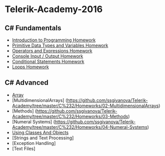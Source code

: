 # Telerik-Academy-2016

## C# Fundamentals

* [Introduction to Programming Homework](https://github.com/ssgivanova/Telerik-Academy/tree/master/C%231/Homeworks/01-Intro-Programming-Homework)
* [Primitive Data Types and Variables Homework](https://github.com/ssgivanova/Telerik-Academy/tree/master/C%231/Homeworks/02-Data-Types-and-Variables)
* [Operators and Expressions Homework](https://github.com/ssgivanova/Telerik-Academy/tree/master/C%231/Homeworks/03-Operators-and-Expressions-Homework)
* [Console Input / Output Homework](https://github.com/ssgivanova/Telerik-Academy/tree/master/C%231/Homeworks/04-Console-IO-Homework)
* [Conditional Statements Homework](https://github.com/ssgivanova/Telerik-Academy/tree/master/C%231/Homeworks/05-Conditional%20Statements-Homework)
* [Loops Homework](https://github.com/ssgivanova/Telerik-Academy/tree/master/C%231/Homeworks/06-Loops-Homework)

## C# Advanced

* [Array](https://github.com/ssgivanova/Telerik-Academy/tree/master/C%232/Homeworks/01-Arrays)
* [MultidimensionalArrays] (https://github.com/ssgivanova/Telerik-Academy/tree/master/C%232/Homeworks/02-MultidimensionalArrays)
* [Methods] (https://github.com/ssgivanova/Telerik-Academy/tree/master/C%232/Homeworks/03-Methods)
* [Numeral Systems] (https://github.com/ssgivanova/Telerik-Academy/tree/master/C%232/Homeworks/04-Numeral-Systems)
* [Using Classes And Objects](https://github.com/ssgivanova/Telerik-Academy/tree/master/C%232/Homeworks/05-Using-Classes-And-Objects)
* [Strings and Text Processing]
* [Exception Handling]
* [Text Files]